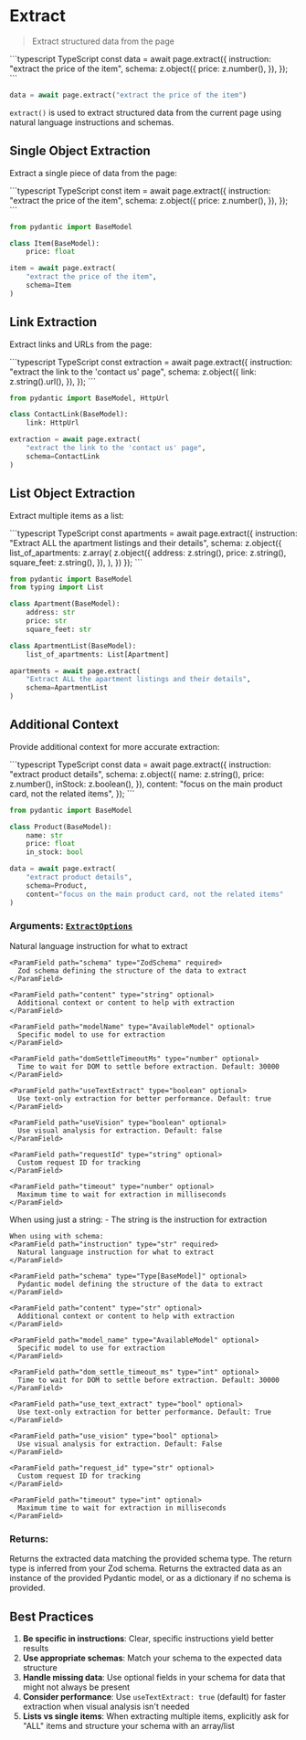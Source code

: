 # Extract

> Extract structured data from the page

<CodeGroup>
  ```typescript TypeScript
  const data = await page.extract({
    instruction: "extract the price of the item",
    schema: z.object({
      price: z.number(),
    }),
  });
  ```

  ```python Python
  data = await page.extract("extract the price of the item")
  ```
</CodeGroup>

`extract()` is used to extract structured data from the current page using natural language instructions and schemas.

## Single Object Extraction

Extract a single piece of data from the page:

<CodeGroup>
  ```typescript TypeScript
  const item = await page.extract({
    instruction: "extract the price of the item",
    schema: z.object({
      price: z.number(),
    }),
  });
  ```

  ```python Python
  from pydantic import BaseModel

  class Item(BaseModel):
      price: float

  item = await page.extract(
      "extract the price of the item",
      schema=Item
  )
  ```
</CodeGroup>

## Link Extraction

Extract links and URLs from the page:

<CodeGroup>
  ```typescript TypeScript
  const extraction = await page.extract({
    instruction: "extract the link to the 'contact us' page",
    schema: z.object({
      link: z.string().url(),
    }),
  });
  ```

  ```python Python
  from pydantic import BaseModel, HttpUrl

  class ContactLink(BaseModel):
      link: HttpUrl

  extraction = await page.extract(
      "extract the link to the 'contact us' page",
      schema=ContactLink
  )
  ```
</CodeGroup>

## List Object Extraction

Extract multiple items as a list:

<CodeGroup>
  ```typescript TypeScript
  const apartments = await page.extract({
    instruction: "Extract ALL the apartment listings and their details",
    schema: z.object({
      list_of_apartments: z.array(
        z.object({
          address: z.string(),
          price: z.string(),
          square_feet: z.string(),
        }),
      ),
    })
  });
  ```

  ```python Python
  from pydantic import BaseModel
  from typing import List

  class Apartment(BaseModel):
      address: str
      price: str
      square_feet: str

  class ApartmentList(BaseModel):
      list_of_apartments: List[Apartment]

  apartments = await page.extract(
      "Extract ALL the apartment listings and their details",
      schema=ApartmentList
  )
  ```
</CodeGroup>

## Additional Context

Provide additional context for more accurate extraction:

<CodeGroup>
  ```typescript TypeScript
  const data = await page.extract({
    instruction: "extract product details",
    schema: z.object({
      name: z.string(),
      price: z.number(),
      inStock: z.boolean(),
    }),
    content: "focus on the main product card, not the related items",
  });
  ```

  ```python Python
  from pydantic import BaseModel

  class Product(BaseModel):
      name: str
      price: float
      in_stock: bool

  data = await page.extract(
      "extract product details",
      schema=Product,
      content="focus on the main product card, not the related items"
  )
  ```
</CodeGroup>

### **Arguments:** [`ExtractOptions`](https://github.com/browserbase/stagehand/blob/main/types/stagehand.ts)

<Tabs>
  <Tab title="TypeScript">
    <ParamField path="instruction" type="string" required>
      Natural language instruction for what to extract
    </ParamField>

    <ParamField path="schema" type="ZodSchema" required>
      Zod schema defining the structure of the data to extract
    </ParamField>

    <ParamField path="content" type="string" optional>
      Additional context or content to help with extraction
    </ParamField>

    <ParamField path="modelName" type="AvailableModel" optional>
      Specific model to use for extraction
    </ParamField>

    <ParamField path="domSettleTimeoutMs" type="number" optional>
      Time to wait for DOM to settle before extraction. Default: 30000
    </ParamField>

    <ParamField path="useTextExtract" type="boolean" optional>
      Use text-only extraction for better performance. Default: true
    </ParamField>

    <ParamField path="useVision" type="boolean" optional>
      Use visual analysis for extraction. Default: false
    </ParamField>

    <ParamField path="requestId" type="string" optional>
      Custom request ID for tracking
    </ParamField>

    <ParamField path="timeout" type="number" optional>
      Maximum time to wait for extraction in milliseconds
    </ParamField>
  </Tab>

  <Tab title="Python">
    When using just a string:
    - The string is the instruction for extraction

    When using with schema:
    <ParamField path="instruction" type="str" required>
      Natural language instruction for what to extract
    </ParamField>

    <ParamField path="schema" type="Type[BaseModel]" optional>
      Pydantic model defining the structure of the data to extract
    </ParamField>

    <ParamField path="content" type="str" optional>
      Additional context or content to help with extraction
    </ParamField>

    <ParamField path="model_name" type="AvailableModel" optional>
      Specific model to use for extraction
    </ParamField>

    <ParamField path="dom_settle_timeout_ms" type="int" optional>
      Time to wait for DOM to settle before extraction. Default: 30000
    </ParamField>

    <ParamField path="use_text_extract" type="bool" optional>
      Use text-only extraction for better performance. Default: True
    </ParamField>

    <ParamField path="use_vision" type="bool" optional>
      Use visual analysis for extraction. Default: False
    </ParamField>

    <ParamField path="request_id" type="str" optional>
      Custom request ID for tracking
    </ParamField>

    <ParamField path="timeout" type="int" optional>
      Maximum time to wait for extraction in milliseconds
    </ParamField>
  </Tab>
</Tabs>

### **Returns:**

<Tabs>
  <Tab title="TypeScript">
    Returns the extracted data matching the provided schema type. The return type is inferred from your Zod schema.
  </Tab>

  <Tab title="Python">
    Returns the extracted data as an instance of the provided Pydantic model, or as a dictionary if no schema is provided.
  </Tab>
</Tabs>

## Best Practices

1. **Be specific in instructions**: Clear, specific instructions yield better results
2. **Use appropriate schemas**: Match your schema to the expected data structure
3. **Handle missing data**: Use optional fields in your schema for data that might not always be present
4. **Consider performance**: Use `useTextExtract: true` (default) for faster extraction when visual analysis isn't needed
5. **Lists vs single items**: When extracting multiple items, explicitly ask for "ALL" items and structure your schema with an array/list